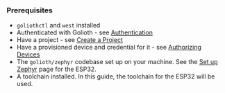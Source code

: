 ### Prerequisites

- `goliothctl` and `west` installed
- Authenticated with Golioth - see [Authentication](/platform/getting-started/authentication)
- Have a project - see [Create a Project](/platform/getting-started/create-project)
- Have a provisioned device and credential for it - see [Authorizing Devices](/platform/getting-started/authorize-devices)
- The `golioth/zephyr` codebase set up on your machine. See the [Set up Zephyr](/docs/guides/esp32-quickstart/esp32-set-up-zephyr) page for the ESP32.
- A toolchain installed. In this guide, the toolchain for the ESP32 will be used.
